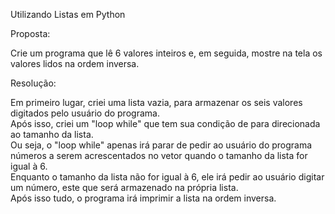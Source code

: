 Utilizando Listas em Python

Proposta:

Crie um programa que lê 6 valores inteiros e, em seguida, mostre na tela os valores lidos na ordem inversa.

Resolução:

Em primeiro lugar, criei uma lista vazia, para armazenar os seis valores digitados pelo usuário do programa.   
Após isso, criei um "loop while" que tem sua condição de para direcionada ao tamanho da lista.   
Ou seja, o "loop while" apenas irá parar de pedir ao usuário do programa números a serem acrescentados no vetor quando o tamanho da lista for igual à 6.    
Enquanto o tamanho da lista não for igual à 6, ele irá pedir ao usuário digitar um número, este que será armazenado na própria lista.   
Após isso tudo, o programa irá imprimir a lista na ordem inversa. 
